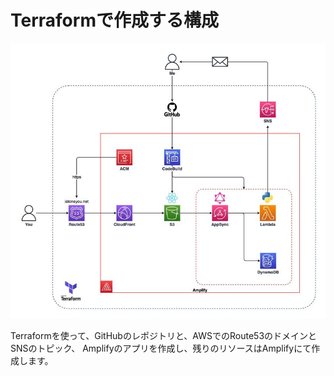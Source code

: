 # Terraformで作成する構成
<img width="600" alt="terraform.jpg" src="./terraform.jpg">

Terraformを使って、GitHubのレポジトリと、AWSでのRoute53のドメインとSNSのトピック、
Amplifyのアプリを作成し、残りのリソースはAmplifyにて作成します。